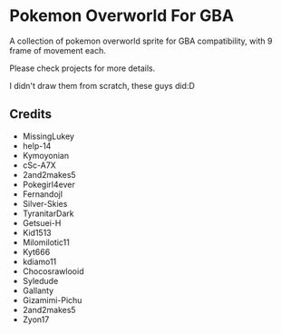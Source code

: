 # Pokemon Overworld For GBA
A collection of pokemon overworld sprite for GBA compatibility, with 9 frame of movement each.

Please check projects for more details.

I didn't draw them from scratch, these guys did:D

## Credits
* MissingLukey
* help-14
* Kymoyonian
* cSc-A7X
* 2and2makes5
* Pokegirl4ever
* Fernandojl
* Silver-Skies
* TyranitarDark
* Getsuei-H
* Kid1513
* Milomilotic11
* Kyt666
* kdiamo11
* Chocosrawlooid
* Syledude
* Gallanty
* Gizamimi-Pichu
* 2and2makes5
* Zyon17

